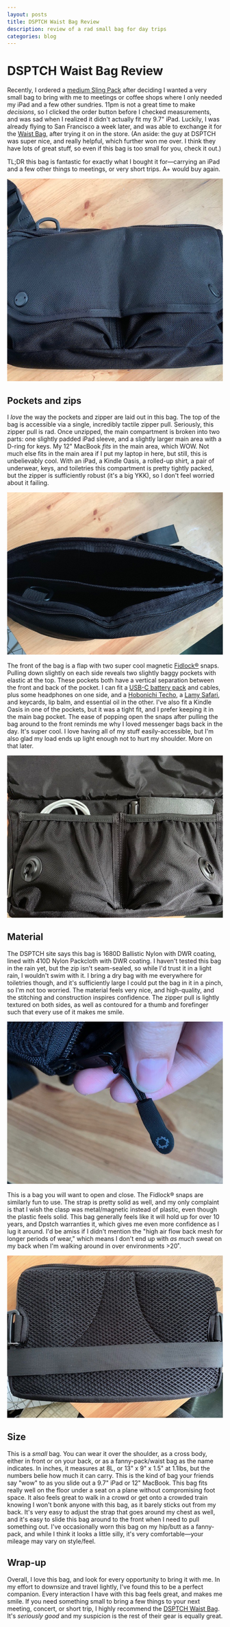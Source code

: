 ```yaml
---
layout: posts
title: DSPTCH Waist Bag Review
description: review of a rad small bag for day trips
categories: blog
---
```


# DSPTCH Waist Bag Review

Recently, I ordered a [medium Sling Pack](https://www.dsptch.com/collections/packs/products/sling-pouch-medium) after deciding I wanted a very small bag to bring with me to meetings or coffee shops where I only needed my iPad and a few other sundries. 11pm is not a great time to make _decisions_, so I clicked the order button before I checked measurements, and was sad when I realized it didn't actually fit my 9.7" iPad. Luckily, I was already flying to San Francisco a week later, and was able to exchange it for the [Waist Bag](https://www.dsptch.com/products/waist-bag-black), after trying it on in the store. (An aside: the guy at DSPTCH was super nice, and really helpful, which further won me over. I think they have lots of great stuff, so even if this bag is too small for you, check it out.)

TL;DR this bag is fantastic for exactly what I bought it for—carrying an iPad and a few other things to meetings, or very short trips. A+ would buy again.

![Front](/assets/photos/wb_front.jpeg)

## Pockets and zips

I _love_ the way the pockets and zipper are laid out in this bag. The top of the bag is accessible via a single, incredibly tactile zipper pull. Seriously, this zipper pull is rad. Once unzipped, the main compartment is broken into two parts: one slightly padded iPad sleeve, and a slightly larger main area with a D-ring for keys. My 12" MacBook _fits_ in the main area, which WOW. Not much else fits in the main area if I put my laptop in here, but still, this is unbelievably cool. With an iPad, a Kindle Oasis, a rolled-up shirt, a pair of underwear, keys, and toiletries this compartment is pretty tightly packed, but the zipper is sufficiently robust (it's a big YKK), so I don't feel worried about it failing.

![Main](/assets/photos/wb_main.jpeg)

The front of the bag is a flap with two super cool magnetic [Fidlock®](http://www.fidlock.com/en/fasteners/snap.html) snaps. Pulling down slightly on each side reveals two slightly baggy pockets with elastic at the top. These pockets both have a vertical separation between the front and back of the pocket. I can fit a [USB-C battery pack](https://www.anker.com/products/variant/powercore-13000-c/A1216011) and cables, plus some headphones on one side, and a [Hobonichi Techo](https://www.1101.com/store/techo/en/), a [Lamy Safari](https://www.jetpens.com/LAMY-Safari-Fountain-Pen-Charcoal-Black-Fine-Nib/pd/5075?gclid=EAIaIQobChMImKKypcvt3QIVhWB-Ch2pAQarEAQYAiABEgKbO_D_BwE), and keycards, lip balm, and essential oil in the other. I've also fit a Kindle Oasis in one of the pockets, but it was a tight fit, and I prefer keeping it in the main bag pocket. The ease of popping open the snaps after pulling the bag around to the front reminds me why I loved messenger bags back in the day. It's super cool. I love having all of my stuff easily-accessible, but I'm also glad my load ends up light enough not to hurt my shoulder. More on that later.

![Pockets](/assets/photos/wb_pockets.jpeg)

## Material

The DSPTCH site says this bag is 1680D Ballistic Nylon with DWR coating, lined with 410D Nylon Packcloth with DWR coating. I haven't tested this bag in the rain yet, but the zip isn't seam-sealed, so while I'd trust it in a light rain, I wouldn't swim with it. I bring a dry bag with me everywhere for toiletries though, and it's sufficiently large I could put the bag in it in a pinch, so I'm not too worried. The material feels very nice, and high-quality, and the stitching and construction inspires confidence. The zipper pull is lightly textured on both sides, as well as contoured for a thumb and forefinger such that every use of it makes me smile.

![Main](/assets/photos/wb_zip.jpeg)

This is a bag you will want to open and close. The Fidlock® snaps are similarly fun to use. The strap is pretty solid as well, and my only complaint is that I wish the clasp was metal/magnetic instead of plastic, even though the plastic feels solid. This bag generally feels like it will hold up for over 10 years, and Dpstch warranties it, which gives me even more confidence as I lug it around. I'd be amiss if I didn't mention the "high air flow back mesh for longer periods of wear," which means I don't end up with _as much_ sweat on my back when I'm walking around in over environments >20˚.

![Back](/assets/photos/wb_back.jpeg)

## Size

This is a _small_ bag. You can wear it over the shoulder, as a cross body, either in front or on your back, or as a fanny-pack/waist bag as the name indicates. In inches, it measures at 8L, or 13" x 9" x 1.5" at 1.1lbs, but the numbers belie how much it can carry. This is the kind of bag your friends say "wow" to as you slide out a 9.7" iPad or 12" MacBook. This bag fits really well on the floor under a seat on a plane without compromising foot space. It also feels great to walk in a crowd or get onto a crowded train knowing I won't bonk anyone with this bag, as it barely sticks out from my back. It's very easy to adjust the strap that goes around my chest as well, and it's easy to slide this bag around to the front when I need to pull something out. I've occasionally worn this bag on my hip/butt as a fanny-pack, and while I think it looks a little silly, it's very comfortable—your mileage may vary on style/feel.

## Wrap-up

Overall, I love this bag, and look for every opportunity to bring it with me. In my effort to downsize and travel lightly, I've found this to be a perfect companion. Every interaction I have with this bag feels great, and makes me smile. If you need something small to bring a few things to your next meeting, concert, or short trip, I highly recommend the [DSPTCH Waist Bag](https://www.dsptch.com/products/waist-bag-black). It's _seriously good_ and my suspicion is the rest of their gear is equally great.
